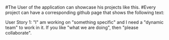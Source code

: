 #The User of the application can showcase his projects like this. 
#Every project can have a corresponding github page that shows the following text:

User Story 1: 
"I" am working on "something specific" and I need a "dynamic team"
to work in it. If you like "what we are doing", then "please collaborate".



